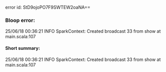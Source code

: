 error id: StD9ojoPO7F9SWTEW2oaNA==
### Bloop error:

25/06/18 00:36:21 INFO SparkContext: Created broadcast 33 from show at main.scala:107
#### Short summary: 

25/06/18 00:36:21 INFO SparkContext: Created broadcast 33 from show at main.scala:107